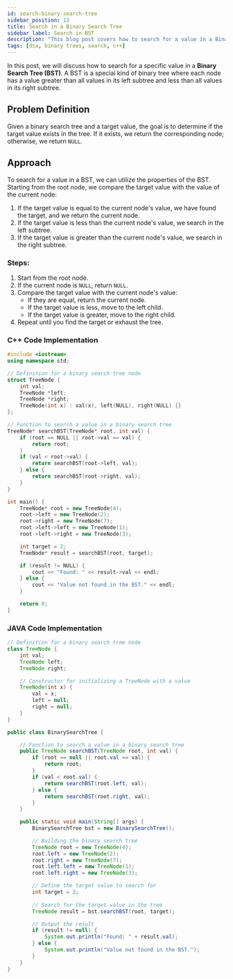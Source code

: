 ```yaml
---
id: search-binary-search-tree
sidebar_position: 13
title: Search in a Binary Search Tree
sidebar_label: Search in BST
description: "This blog post covers how to search for a value in a Binary Search Tree (BST) in C++, along with explanations and code examples."
tags: [dsa, binary trees, search, c++]
---
```


In this post, we will discuss how to search for a specific value in a **Binary Search Tree (BST)**. A BST is a special kind of binary tree where each node has a value greater than all values in its left subtree and less than all values in its right subtree.

## Problem Definition
Given a binary search tree and a target value, the goal is to determine if the target value exists in the tree. If it exists, we return the corresponding node; otherwise, we return `NULL`.

## Approach
To search for a value in a BST, we can utilize the properties of the BST. Starting from the root node, we compare the target value with the value of the current node:

1. If the target value is equal to the current node's value, we have found the target, and we return the current node.
2. If the target value is less than the current node's value, we search in the left subtree.
3. If the target value is greater than the current node's value, we search in the right subtree.

### Steps:
1. Start from the root node.
2. If the current node is `NULL`, return `NULL`.
3. Compare the target value with the current node's value:
   - If they are equal, return the current node.
   - If the target value is less, move to the left child.
   - If the target value is greater, move to the right child.
4. Repeat until you find the target or exhaust the tree.

### C++ Code Implementation

```cpp
#include <iostream>
using namespace std;

// Definition for a binary search tree node
struct TreeNode {
    int val;
    TreeNode *left;
    TreeNode *right;
    TreeNode(int x) : val(x), left(NULL), right(NULL) {}
};

// Function to search a value in a binary search tree
TreeNode* searchBST(TreeNode* root, int val) {
    if (root == NULL || root->val == val) {
        return root;
    }
    if (val < root->val) {
        return searchBST(root->left, val);
    } else {
        return searchBST(root->right, val);
    }
}

int main() {
    TreeNode* root = new TreeNode(4);
    root->left = new TreeNode(2);
    root->right = new TreeNode(7);
    root->left->left = new TreeNode(1);
    root->left->right = new TreeNode(3);

    int target = 2;
    TreeNode* result = searchBST(root, target);

    if (result != NULL) {
        cout << "Found: " << result->val << endl;
    } else {
        cout << "Value not found in the BST." << endl;
    }

    return 0;
}
```
### JAVA Code Implementation

```java
// Definition for a binary search tree node
class TreeNode {
    int val;
    TreeNode left;
    TreeNode right;

    // Constructor for initializing a TreeNode with a value
    TreeNode(int x) {
        val = x;
        left = null;
        right = null;
    }
}

public class BinarySearchTree {

    // Function to search a value in a binary search tree
    public TreeNode searchBST(TreeNode root, int val) {
        if (root == null || root.val == val) {
            return root;
        }
        if (val < root.val) {
            return searchBST(root.left, val);
        } else {
            return searchBST(root.right, val);
        }
    }

    public static void main(String[] args) {
        BinarySearchTree bst = new BinarySearchTree();

        // Building the binary search tree
        TreeNode root = new TreeNode(4);
        root.left = new TreeNode(2);
        root.right = new TreeNode(7);
        root.left.left = new TreeNode(1);
        root.left.right = new TreeNode(3);

        // Define the target value to search for
        int target = 2;
        
        // Search for the target value in the tree
        TreeNode result = bst.searchBST(root, target);

        // Output the result
        if (result != null) {
            System.out.println("Found: " + result.val);
        } else {
            System.out.println("Value not found in the BST.");
        }
    }
}

```
